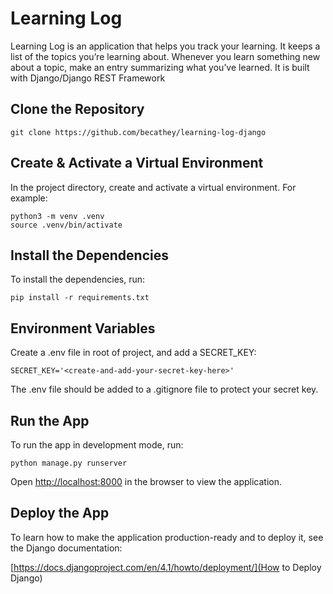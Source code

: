 # Learning Log

Learning Log is an application that helps you track your learning. It keeps a list of the topics you’re learning about. Whenever you learn something new about a topic, make an entry summarizing what you’ve learned. It is built with Django/Django REST Framework

## Clone the Repository

```
git clone https://github.com/becathey/learning-log-django
```

## Create & Activate a Virtual Environment

In the project directory, create and activate a virtual environment. For example:

```
python3 -m venv .venv
source .venv/bin/activate
```

## Install the Dependencies

To install the dependencies, run:

```
pip install -r requirements.txt
```

## Environment Variables

Create a .env file in root of project, and add a SECRET_KEY:

```
SECRET_KEY='<create-and-add-your-secret-key-here>'
```

The .env file should be added to a .gitignore file to protect your secret key.

## Run the App

To run the app in development mode, run:

```
python manage.py runserver
```

Open [http://localhost:8000](http://localhost:8000) in the browser to view the application.

## Deploy the App

To learn how to make the application production-ready and to deploy it, see the Django documentation:

[https://docs.djangoproject.com/en/4.1/howto/deployment/](How to Deploy Django)